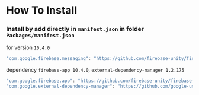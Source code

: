 # How To Install

### Install by add directly in `manifest.json` in folder `Packages/manifest.json`


for version `10.4.0`
```csharp
"com.google.firebase.messaging": "https://github.com/firebase-unity/firebase-messaging.git#10.4.0",
```


dependency `firebase-app 10.4.0`, `external-dependency-manager 1.2.175`
```csharp
"com.google.firebase.app": "https://github.com/firebase-unity/firebase-app.git#10.4.0",
"com.google.external-dependency-manager": "https://github.com/google-unity/external-dependency-manager.git#1.2.175",
```